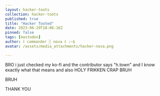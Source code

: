 ```yaml
---
layout: hacker-toots
collection: hacker-toots
published: true
title: "Hacker Tooted"
date: 2023-06-29T18:06:16Z
pinned: false
tags: [mastodon]
author: ⸸ commander ░ nova ⸸ :~$
avatar: /assets/media_attachments/hacker-nova.png

---
```


<p>BRO i just checked my ko-fi and the contributor says &quot;h.town&quot; and I know exactly what that means and also HOLY FRIKKEN CRAP BRUH</p><p>BRUH</p><p>THANK YOU</p>


